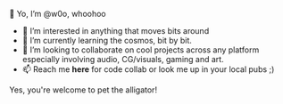 👋 Yo, I’m @w0o, whoohoo
- 👀 I’m interested in anything that moves bits around
- 🌱 I’m currently learning the cosmos, bit by bit.
- 💞️ I’m looking to collaborate on cool projects across any platform especially involving audio, CG/visuals, gaming and art.
- 📫 Reach me **here** for code collab or look me up in your local pubs ;)

Yes, you're welcome to pet the alligator!

<!---
w0o/w0o is a ✨ special ✨ repository because its `README.md` (this file) appears on your GitHub profile.
You can click the Preview link to take a look at your changes.
--->
